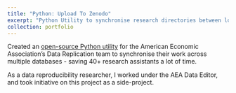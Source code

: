```yaml
---
title: "Python: Upload To Zenodo"
excerpt: "Python Utility to synchronise research directories between local storage and Zenodo<br/><img src='/images/Zenodo.jpeg'>"
collection: portfolio
---
```


Created an [open-source Python utility](https://github.com/AEADataEditor/Upload-to-Zenodo) for the American Economic Association’s Data Replication team to synchronise their work across multiple databases - saving 40+ research assistants a lot of time. 

As a data reproducibility researcher, I worked under the AEA Data Editor, and took initiative on this project as a side-project. 